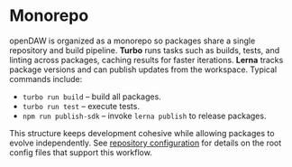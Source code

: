 # Monorepo

openDAW is organized as a monorepo so packages share a single repository and
build pipeline. **Turbo** runs tasks such as builds, tests, and linting across
packages, caching results for faster iterations. **Lerna** tracks package
versions and can publish updates from the workspace. Typical commands include:

- `turbo run build` – build all packages.
- `turbo run test` – execute tests.
- `npm run publish-sdk` – invoke `lerna publish` to release packages.

This structure keeps development cohesive while allowing packages to evolve
independently. See [repository configuration](./repo-config.md) for details on
the root config files that support this workflow.
